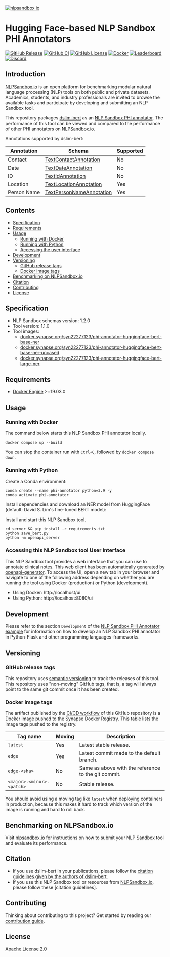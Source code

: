 [![nlpsandbox.io](https://nlpsandbox.github.io/nlpsandbox-themes/banner/Banner@3x.png)](https://nlpsandbox.io)

# Hugging Face-based NLP Sandbox PHI Annotators

[![GitHub Release](https://img.shields.io/github/release/nlpsandbox/phi-annotator-huggingface.svg?include_prereleases&color=94398d&labelColor=555555&logoColor=ffffff&style=for-the-badge&logo=github)](https://github.com/nlpsandbox/phi-annotator-huggingface/releases)
[![GitHub CI](https://img.shields.io/github/workflow/status/nlpsandbox/phi-annotator-huggingface/CI.svg?color=94398d&labelColor=555555&logoColor=ffffff&style=for-the-badge&logo=github)](https://github.com/nlpsandbox/phi-annotator-huggingface/actions)
[![GitHub License](https://img.shields.io/github/license/nlpsandbox/phi-annotator-huggingface.svg?color=94398d&labelColor=555555&logoColor=ffffff&style=for-the-badge&logo=github)](https://github.com/nlpsandbox/phi-annotator-huggingface/blob/main/LICENSE)
[![Docker](https://img.shields.io/badge/docker-blue.svg?color=94398d&labelColor=555555&logoColor=ffffff&style=for-the-badge&label=nlpsandbox&logo=data:image/svg%2bxml;base64,PHN2ZyByb2xlPSJpbWciIHZpZXdCb3g9IjAgMCAyNCAyNCIgeG1sbnM9Imh0dHA6Ly93d3cudzMub3JnLzIwMDAvc3ZnIj48cGF0aCBkPSJtMy4yIDcuOS0xLjctMXYxMS40bDkuOSA1LjdWMTIuNkw1LjYgOS4zIDMuMiA3Ljl6bTE3LjEtMS4zIDEuNS0uOUwxMiAwIDIuMiA1LjdsMi42IDEuNS4xLjEgMS43IDEgNS41IDMuMiA1LjEtMyAzLjEtMS45ek0xMiA5LjUgOS4zIDcuOSA3LjQgNi44bC0xLjctMS0uMS0uMWgtLjFMMTIgMS45bDYuNSAzLjhMMTYuMyA3IDEyIDkuNXptOC44LTEuNi0yLjQgMS40LS41LjItNS4zIDMuMVYyNGw5LjktNS43VjYuOWwtMS43IDF6IiBmaWxsPSIjZmZmIi8+PC9zdmc+)](https://www.synapse.org/#!Synapse:syn22277123/docker/ "Get the Docker image of this tool on NLPSandbox.io")
[![Leaderboard](https://img.shields.io/badge/leaderboard-blue.svg?color=94398d&labelColor=555555&logoColor=ffffff&style=for-the-badge&label=nlpsandbox&logo=data:image/svg%2bxml;base64,PHN2ZyByb2xlPSJpbWciIHZpZXdCb3g9IjAgMCAyNCAyNCIgeG1sbnM9Imh0dHA6Ly93d3cudzMub3JnLzIwMDAvc3ZnIj48cGF0aCBkPSJtMy4yIDcuOS0xLjctMXYxMS40bDkuOSA1LjdWMTIuNkw1LjYgOS4zIDMuMiA3Ljl6bTE3LjEtMS4zIDEuNS0uOUwxMiAwIDIuMiA1LjdsMi42IDEuNS4xLjEgMS43IDEgNS41IDMuMiA1LjEtMyAzLjEtMS45ek0xMiA5LjUgOS4zIDcuOSA3LjQgNi44bC0xLjctMS0uMS0uMWgtLjFMMTIgMS45bDYuNSAzLjhMMTYuMyA3IDEyIDkuNXptOC44LTEuNi0yLjQgMS40LS41LjItNS4zIDMuMVYyNGw5LjktNS43VjYuOWwtMS43IDF6IiBmaWxsPSIjZmZmIi8+PC9zdmc+)](https://www.synapse.org/#!Synapse:syn22277123/wiki/608544 "View the performance of this tool on NLPSandbox.io")
[![Discord](https://img.shields.io/discord/770484164393828373.svg?color=94398d&labelColor=555555&logoColor=ffffff&style=for-the-badge&label=Discord&logo=discord)](https://nlpsandbox.io/discord "Realtime support / chat with the community and the team")

## Introduction

[NLPSandbox.io] is an open platform for benchmarking modular natural language
processing (NLP) tools on both public and private datasets. Academics, students,
and industry professionals are invited to browse the available tasks and
participate by developing and submitting an NLP Sandbox tool.

This repository packages [dslim-bert] as an [NLP Sandbox PHI annotator]. The
performance of this tool can be viewed and compared to the performance of other
PHI annotators on [NLPSandbox.io].

Annotations supported by dslim-bert:

Annotation  | Schema                     | Supported
------------|----------------------------|----------
Contact     | [TextContactAnnotation]    | No
Date        | [TextDateAnnotation]       | No
ID          | [TextIdAnnotation]         | No
Location    | [TextLocationAnnotation]   | Yes
Person Name | [TextPersonNameAnnotation] | Yes

## Contents

- [Specification](#Specification)
- [Requirements](#Requirements)
- [Usage](#Usage)
  - [Running with Docker](#Running-with-Docker)
  - [Running with Python](#Running-with-Python)
  - [Accessing the user interface](#Accessing-the-user-interface)
- [Development](#Development)
- [Versioning](#Versioning)
  - [GitHub release tags](#GitHub-release-tags)
  - [Docker image tags](#Docker-image-tags)
- [Benchmarking on NLPSandbox&#46;io](#Benchmarking-on-NLPSandbox&#46;io)
- [Citation](#Citation)
- [Contributing](#Contributing)
- [License](#License)

## Specification

- NLP Sandbox schemas version: 1.2.0
- Tool version: 1.1.0
- Tool images:
  - [docker.synapse.org/syn22277123/phi-annotator-huggingface-bert-base-ner]
  - [docker.synapse.org/syn22277123/phi-annotator-huggingface-bert-base-ner-uncased]
  - [docker.synapse.org/syn22277123/phi-annotator-huggingface-bert-large-ner]

## Requirements

- [Docker Engine] >=19.03.0

## Usage

### Running with Docker

The command below starts this NLP Sandbox PHI annotator locally.

```console
docker compose up --build
```

You can stop the container run with `Ctrl+C`, followed by `docker compose down`.

### Running with Python

Create a Conda environment:

```console
conda create --name phi-annotator python=3.9 -y
conda activate phi-annotator
```

Install dependencies and download an NER model from HuggingFace (default: David
S. Lim's fine-tuned BERT model):

Install and start this NLP Sandbox tool.

```console
cd server && pip install -r requirements.txt
python save_bert.py
python -m openapi_server
```

### Accessing this NLP Sandbox tool User Interface

This NLP Sandbox tool provides a web interface that you can use to annotate
clinical notes. This web client has been automatically generated by
[openapi-generator]. To access the UI, open a new tab in your browser and
navigate to one of the following address depending on whether you are running
the tool using Docker (production) or Python (development).

- Using Docker: http://localhost/ui
- Using Python: http://localhost:8080/ui

## Development

Please refer to the section `Development` of the [NLP Sandbox PHI Annotator
example] for information on how to develop an NLP Sandbox PHI annotator in
Python-Flask and other programming languages-frameworks.

## Versioning

### GitHub release tags

This repository uses [semantic versioning] to track the releases of this tool.
This repository uses "non-moving" GitHub tags, that is, a tag will always point
to the same git commit once it has been created.

### Docker image tags

The artifact published by the [CI/CD workflow] of this GitHub repository is a
Docker image pushed to the Synapse Docker Registry. This table lists the image
tags pushed to the registry.

| Tag name                    | Moving | Description
|-----------------------------|--------|------------
| `latest`                    | Yes    | Latest stable release.
| `edge`                      | Yes    | Latest commit made to the default branch.
| `edge-<sha>`                | No     | Same as above with the reference to the git commit.
| `<major>.<minor>.<patch>`   | No     | Stable release.

You should avoid using a moving tag like `latest` when deploying containers in
production, because this makes it hard to track which version of the image is
running and hard to roll back.

## Benchmarking on NLPSandbox&#46;io

Visit [nlpsandbox.io] for instructions on how to submit your NLP Sandbox tool
and evaluate its performance.

## Citation

- If you use dslim-bert in your publications, please follow the [citation
  guidelines given by the authors of dslim-bert].
- If you use this NLP Sandbox tool or resources from [NLPSandbox.io], please
  follow these [citation guidelines].

## Contributing

Thinking about contributing to this project? Get started by reading our
[contribution guide].

## License

[Apache License 2.0]

<!-- Links -->

[nlpsandbox.io]: https://www.synapse.org/nlpsandbox
[Synapse.org]: https://synapse.org
[openapi-generator]: https://github.com/OpenAPITools/openapi-generator
[contribution guide]: .github/CONTRIBUTING.md
[Apache License 2.0]: https://github.com/nlpsandbox/phi-annotator-huggingface/blob/main/LICENSE
[Docker Engine]: https://docs.docker.com/engine/install/
[CI/CD workflow]: .github/workflows/ci.yml
[semantic versioning]: https://semver.org/
[dslim-bert]: https://huggingface.co/dslim/bert-base-NER
[NLP Sandbox PHI annotator]: https://www.synapse.org/#!Synapse:syn22277123/wiki/609134
[docker.synapse.org/syn22277123/phi-annotator-neuroner]: https://www.synapse.org/#!Synapse:syn26056768
[NLP Sandbox PHI Annotator example]: https://github.com/nlpsandbox/phi-annotator-example
[citation guidelines given by the authors of NeuroNER]: https://github.com/Franck-Dernoncourt/NeuroNER#citation
[citation guidelines given by the authors of dslim-bert]: https://huggingface.co/dslim/bert-base-NER#bibtex-entry-and-citation-info
[TextContactAnnotation]: https://github.com/nlpsandbox/nlpsandbox-schemas/blob/main/openapi/commons/components/schemas/TextContactAnnotation.yaml
[TextDateAnnotation]: https://github.com/nlpsandbox/nlpsandbox-schemas/blob/main/openapi/commons/components/schemas/TextDateAnnotation.yaml
[TextIdAnnotation]: https://github.com/nlpsandbox/nlpsandbox-schemas/blob/main/openapi/commons/components/schemas/TextIdAnnotation.yaml
[TextLocationAnnotation]: https://github.com/nlpsandbox/nlpsandbox-schemas/blob/main/openapi/commons/components/schemas/TextLocationAnnotation.yaml
[TextPersonNameAnnotation]: https://github.com/nlpsandbox/nlpsandbox-schemas/blob/main/openapi/commons/components/schemas/TextPersonNameAnnotation.yaml
[docker.synapse.org/syn22277123/phi-annotator-huggingface-bert-base-ner]: https://www.synapse.org/#!Synapse:syn26276938
[docker.synapse.org/syn22277123/phi-annotator-huggingface-bert-base-ner-uncased]: https://www.synapse.org/#!Synapse:syn26276939
[docker.synapse.org/syn22277123/phi-annotator-huggingface-bert-large-ner]: https://www.synapse.org/#!Synapse:syn26276940
